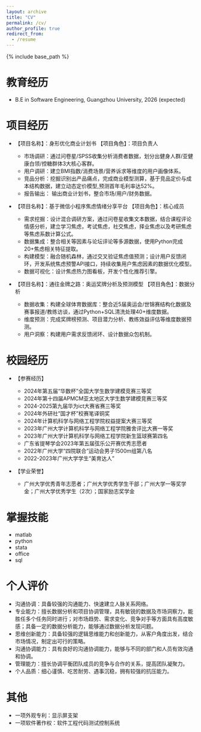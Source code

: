 ```yaml
---
layout: archive
title: "CV"
permalink: /cv/
author_profile: true
redirect_from:
  - /resume
---
```


{% include base_path %}

教育经历
======
* B.E in Software Engineering, Guangzhou University, 2026 (expected)

项目经历
======
* 【项目名称】：身形优化商业计划书                                【项目角色】：项目负责人
  * 市场调研：通过问卷星/SPSS收集分析消费者数据，划分出健身人群/亚健康白领/控糖群体3大核心客群。 
  * 用户调研：建立BMI指数/消费场景/营养诉求等维度的用户画像体系。 
  * 竞品分析：挖掘识别出产品痛点，完成商业模型测算，基于竞品定价与成本结构数据，建立动态定价模型,预测首年毛利率达52%。
  * 报告输出： 输出商业计划书，整合市场/用户/财务数据。
 
 * 【项目名称】：基于微信小程序焦虑情绪分享平台                   【项目角色】：核心成员
   * 需求挖掘：设计混合调研方案，通过问卷星收集文本数据，结合课程评论情感分析，建立学习焦虑，考试焦虑，社交焦虑，择业焦虑以及考研焦虑等焦虑系数计算公式。  
   * 数据集成：整合相关等因素与论坛评论等多源数据，使用Python完成20+焦虑相关特征提取。
   * 构建模型：融合随机森林，通过交叉验证焦虑值预测；设计用户反馈闭环，开发系统焦虑预警API接口，持续收集用户焦虑因素的数据优化模型。 
   * 数据可视化：设计焦虑热力图看板，开发个性化推荐引擎。

 * 【项目名称】：通往金牌之路：奥运奖牌分析及预测模型              【项目角色】：数据分析
   * 数据收集：构建全球体育数据库：整合近5届奥运会/世锦赛结构化数据及赛事报道/教练访谈，通过Python+SQL清洗处理40+维度数据。  
   * 维度预测：完成奖牌榜预测、项目潜力分析、教练效益评估等维度数据预测。
   * 用户洞察：构建用户需求反馈闭环、设计数据众包机制。

校园经历
======
 * 【参赛经历】  
   * 2024年第五届“华数杯”全国大学生数学建模竞赛三等奖
   * 2024年第十四届APMCM亚太地区大学生数学建模竞赛三等奖 
   * 2024-2025第九届华为ict大赛省赛三等奖
   * 2024年外研社”国才杯”校赛笔译铜奖
   * 2024年计算机科学与网络工程学院权益提案大赛三等奖
   * 2023年广州大学计算机科学与网络工程学院雅舍评比大赛一等奖
   * 2023年广州大学计算机科学与网络工程学院新生篮球赛第四名
   * 广东省提琴学会2023年第五届弦乐公开赛优秀志愿者
   * 2022年广州大学“四院联合”运动会男子1500m组第八名
   * 2022-2023年广州大学学生“美育达人”

 * 【学业荣誉】  
   * 广州大学优秀青年志愿者；广州大学优秀学生干部；广州大学一等奖学金；广州大学优秀学生（2次）；国家励志奖学金 
  
掌握技能
======
* matlab 
* python
* stata
* office
* sql

个人评价
======
 *  沟通协调：具备较强的沟通能力、快速建立人脉关系网络。
 *  专业能力：擅长数据分析和项目协调管理，具有敏锐的数据及市场洞察力，能胜任多个任务同时进行；对市场趋势、需求变化、竞争对手等方面具有高度敏感；具备一定的数据分析能力，能够通过数据分析发现问题。
 *  思维创新能力：具备较强的逻辑思维能力和创新能力，从客户角度出发，结合市场情况，制定出可行的策略。
 *  沟通协调能力：具有良好的沟通协调能力，能够与不同的部门和人员有效沟通和协调。
 *  管理能力：擅长协调平衡团队成员的竞争与合作的关系，提高团队凝聚力。
 *  个人品质：细心谨慎、吃苦耐劳、遇事沉稳，拥有较强的抗压能力。
  
其他
======
 * 一项外观专利：显示屏支架
 * 一项软件著作权：软件工程代码测试控制系统
